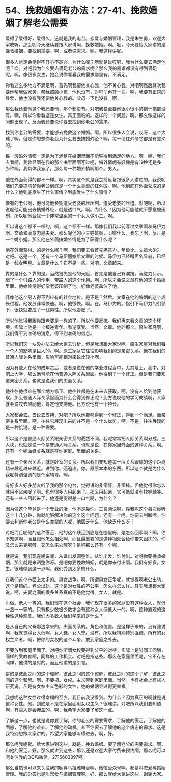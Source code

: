 # 54、挽救婚姻有办法：27-41、挽救婚姻了解老公需要

爱得了爱得好，爱得久，这就是我的电台。恋爱与婚姻管理，我是朱生勇，欢迎大家收听。那么呢今天继续要跟大家讲啊，挽救婚姻。啊。呃，今天要给大家讲的是挽救婚姻，要找到需要。啊，或者说需求。呃，我这样讲呢。

很多人肯定会觉得不开心不高兴，为什么呢？啊就是说哎呀，我为什么要去满足他呢？😊，对吧我为什么要去满足老公的需求呢？那么我的需求都没有得到满足呢。啊，像很多女生，她会说你看看我的需求哪里有。不满足。

你看这么多地方不满足啊，首先啊我要他关心我，他不关心我。对吧啊然后其次我要他帮我做家务，帮我照顾小孩，他也没有，对吧？再其一次。啊，我要有正常的性爱，他也没有我还要他关心我的。父母一下也没有。啊。

那么我还要他这个我还要他，那个都没有。对吧我甚至要他很小很小的抱一抱都没有。啊，所以你看看这是女生。真正面临的。这样的一个问题。啊。那么像这样的问题出现了。反而我还要说你要去找到你老公的需求。

找到你老公的需要，才能够去挽救这个婚姻。啊，所以很多人会说，哎呀，这个太难了啊，但是你想想你老公为什么要去搞婚外企？啊，每一段红外情它都是有意义的。

每一段婚外情都一定是为了满足在婚姻里面不能够得到满足的地方。啊。呃，我们去看啊，我曾经啊在我的那个书里面啊写过呃，婚外情呢有好像是有19种还是多少种啊，我具体我忘了。那么每一种婚外情啊那个。男人。

他在外面获得的都不一样。啊，其实这个就是我之前反复跟很多人讲过的。我说呢咱们先要搞清楚你老公到底是一个什么类型的红外区。啊。他到底在外面获取的是什么？他到底发生了什么事情？到底发生了什么事情？

像有的老公啊，他可能他长期遭受老婆的压压制。遭受老婆的压迫。对吧啊，所以说呢他可能出去搞婚外经，就是透口气。啊。为什么？因为他可能他就不愿意被压制，所以呢他会找一个非常温柔的一个女人做小三。啊。

所以说这个都不一样的。啊，这个都不一样。那像我们我以前写过文章啊和马伊力啊。文章和满意力是夫妻。那么呢他的小三姓姚啊，叫姚什么，我忘了啊，反正是一个姚小姐。那么他在外面搞婚外情是为了获得什么呢？

他在外面获得。的是什么呢？啊，我们要去看首先满意力。年龄比。文章大8岁。对吧。这是一个。还有一个马伊丽嫁给文章的时候。马伊力已经叫声名显赫，已经是一线女明星。文章是什么？它不是一些。对吧。文章起来。

靠的是什么？靠的是。当然首先是他的天赋，首先是他自己有演技。满意力只示。起了一个引路人的作用，带路人的这个作用。啊，所以才会说文章在他的这个婚姻里面，他始终觉得好像老婆压制了他。好像老婆盖住了他。

好像他这个男人得不到应有的社会地位。是不是？然后。文章在他的婚姻的这个成长过程，他发展非常快速。啊，他很快。啊。在。马伊力的。指引下马伊力的引领下，很快就变成了一线男性。所以他膨胀了。

所以他觉得我跟你跟老婆是一样的了。所以他要反抗。我们再来看文章的这个环境。实际上他是一个叛逆青年。看逆享受。当然，文章。他的那个。原生家庭啊，我们得不到准确的消息。得不到准确的信息。

所以我们这一块没办法去给大家去分析。但是我想跟大家说呢。原生家庭对我们每一个人的影响是巨大的。啊。原生家庭它往往影响我们的是亲密关系。他在我们的普通人际关系里面，影响可能相对来说比较小啊。

因为有些人在他的成年之后，或者是说在他的学业过程当中，尤其是上。高中。对吧上大学，那么他可能在他普通人际关系里面。他得到了一个修正。但是我们要知道亲密关系，也就是说我们的夫妻关系。

他往往他很难在哪个地方修正。他往往都是在未来去获取。啊，没有人给到他获取。那么普通人际关系里面为什么会得到修正呢？比方说哎他的学习成绩啊，人家就会说哎去鼓励他，肯定他支持他。比方说他有一个特长。

大家都会去。去说去支持，对吧？所以他能够得到一个修正，得到一个满足。而亲密关系里面。啊，往往它展现出来的并不是一个什么优势。啊，不是。往往展现的是一种饥渴。是一种需要。

所以这个是普通人际关系跟亲密关系的截然不同。我呢常常把人际关系啊分成。三大块，也就是说一个是普通人际关系。也就是说，在你家里外面的这种关系。啊。还有一个呢血缘关系就是在你家庭。里面的关系。

还有一个亲密关系，就是卧室的关系。所以我们要知道每一层关系跟你的这个距离越来越近越来越近。进到你。逼迫出。你。原原本本的东西。所以这个就是为什么我呢特别强调的是个案辅导。啊。

有好多人好多朋友听了我的那个电台，觉得讲的非常好，非常棒。但他觉得你怎么就用不起来呢？啊。也有很多人用起来了。那么用起来，它可能就没有找握辅导。还有一些人用起来了，他还是觉得差一口气啊，为什么？

因为做这个毕竟是一个专业的活，他不是靠你。三言两语啊，靠我呢这个每次你听这个十几分钟，你就能够解决你的这个这个问题。还有一个呢，你要去判断呢。你要去判断你老公是什么类型的人呢，他匮乏什么，他缺乏什么呀？

对吧而且呢他的这种匮乏，他的这个缺乏到底是在哪里呀，是怎么回事啊？啊。你不知道啊，而且跟他怎么相处啊，而且最重要的是这种相处会给你带来困扰的。你又怎么来克服呀，又怎么来处理呀？是吧那么还有一个呢。

就是说。我们现在呢说呢，从谁出发调整谁。从谁出发，谁付出。对吧你要挽救婚姻，那么就是来调整你呀。是吧你要挽救婚姻，就是你来付出啊。我们有好多。女生。很难做到这一点啊，我们受到太多的什么。

在我们这个市面上太多的。男女战争。啊，所谓男女正争呢，就觉得啊老公出轨，这个是错的。老公出轨，这个是对女性的不公平，怎么样怎么样。其实我想跟大家说。啊，夫妻之间的很多关系真的不是他觉得。女人。就是。

叫做。低人一等的。我们现在这个社会，我们现在很多的家庭没有这种女人，就低一盏一一等的。只有极少数极少数才会有这种女人低低人一的。啊，这种直观的这种性这种观念。我们大多数人我们学来的是什么？

是从自己的父母那边学来的。夫妻关系的。角色和位置。是这样子来的。没有谁说啊，我就觉得女人低啊，女人蠢，女人笨。没有。所以我特别特别强调，所有的女权主义者。啊，把你的女权的这个斗争。放到家庭之外去。

不要放到家庭里面了。对吧你所谓女权要得到公平的对待，实际上是叫同工同酬，同样的受教育啊，同样的工作机会。对吧是指这些。那么在家庭里面呢，它不存在同样，他讲的是对的。而且他讲的是引领。

讲的是彼此之间的这个理解，彼此之间的这个谅解，彼此之间的这个了解，彼此之间的这个和解。啊。不要把。女权。主义带到家庭里面。当然，也有社会上有些人研究说，凡是有女权主义色彩的女性，她的婚姻会过得更幸福。

我想呢这种女性过得幸福的至少。我目前我没看到。为什么？因为真正的啊就是说这种女性。他。到底是不是在家里面用女权主义？很难讲。对吧所以我们要知道啊，有些人是会掩盖的。啊，我希望大家要了解这一点。

了解这一点，也就是说你要了解。你的老公的需要需求，了解他的匮乏，了解他的困惑，了解他的难处。了解他的动机。甚至你要去了解他的这个病态的需求。这是我特别想跟大家讲的。希望大家能够听得进去。啊，好。

那么呢我呢就。给大家讲到这些。就是。挽救婚姻。要了解老公的需要需求。啊，和他的匮乏。好，那么就讲到这些，那么还是欢迎大家付费来预约啊，那么呢可以呃关注我的QQ和微信。2716603897啊。

那么当然也可以来关注我的呃喜马拉雅电台啊，微信公众号啊，都是叫恋爱与婚姻管理。我的分答也是叫恋爱与婚姻管理啊。好，那么就给大家讲这些，谢谢大家。

